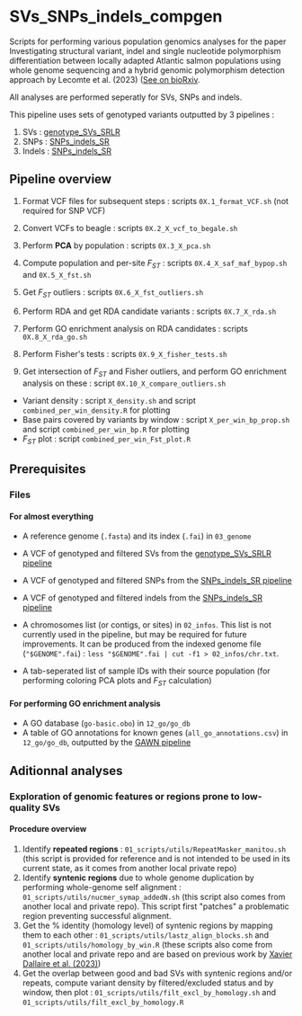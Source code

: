 # SVs_SNPs_indels_compgen

Scripts for performing  various population genomics analyses for the paper Investigating structural variant, indel and single nucleotide polymorphism differentiation between locally adapted Atlantic salmon populations using whole genome sequencing and a hybrid genomic polymorphism detection approach by Lecomte et al. (2023) ([See on bioRxiv](https://www.biorxiv.org/content/10.1101/2023.09.12.557169v1).

All analyses are performed seperatly for SVs, SNPs and indels. 

This pipeline uses sets of genotyped variants outputted by 3 pipelines :

1. SVs : [genotype_SVs_SRLR](https://github.com/LaurieLecomte/genotype_SVs_SRLR)
2. SNPs : [SNPs_indels_SR](https://github.com/LaurieLecomte/SNPs_indels_SR)
3. Indels : [SNPs_indels_SR](https://github.com/LaurieLecomte/SNPs_indels_SR)


## Pipeline overview

1. Format VCF files for subsequent steps : scripts `0X.1_format_VCF.sh` (not required for SNP VCF)
2. Convert VCFs to beagle : scripts `0X.2_X_vcf_to_begale.sh`
3. Perform **PCA** by population : scripts `0X.3_X_pca.sh`

4. Compute population and per-site _F<sub>ST</sub>_ : scripts `0X.4_X_saf_maf_bypop.sh` and `0X.5_X_fst.sh`

5. Get _F<sub>ST</sub>_ outliers : scripts `0X.6_X_fst_outliers.sh`

6. Perform RDA and get RDA candidate variants : scripts `0X.7_X_rda.sh`

7. Perform GO enrichment analysis on RDA candidates : scripts `0X.8_X_rda_go.sh`

8. Perform Fisher's tests : scripts `0X.9_X_fisher_tests.sh` 

10. Get intersection of _F<sub>ST</sub>_ and Fisher outliers, and perform GO enrichment analysis on these : script `0X.10_X_compare_outliers.sh`

 
* Variant density : script `X_density.sh` and script `combined_per_win_density.R` for plotting 
* Base pairs covered by variants by window : script `X_per_win_bp_prop.sh` and script `combined_per_win_bp.R` for plotting
* _F<sub>ST</sub>_ plot : script `combined_per_win_Fst_plot.R`
 

## Prerequisites

### Files

#### For almost everything
* A reference genome (`.fasta`) and its index (`.fai`) in `03_genome`

* A VCF of genotyped and filtered SVs from the [genotype_SVs_SRLR pipeline](https://github.com/LaurieLecomte/genotype_SVs_SRLR)
* A VCF of genotyped and filtered SNPs from the [SNPs_indels_SR pipeline](https://github.com/LaurieLecomte/SNPs_indels_SR)
* A VCF of genotyped and filtered indels from the [SNPs_indels_SR pipeline](https://github.com/LaurieLecomte/SNPs_indels_SR)

* A chromosomes list (or contigs, or sites) in `02_infos`. This list is not currently used in the pipeline, but may be required for future improvements. It can be produced from the indexed genome file (`"$GENOME".fai`) : `less "$GENOME".fai | cut -f1 > 02_infos/chr.txt`. 

* A tab-seperated list of sample IDs with their source population (for performing coloring PCA plots and _F<sub>ST</sub>_ calculation)

#### For performing GO enrichment analysis
* A GO database (`go-basic.obo`) in `12_go/go_db`
* A table of GO annotations for known genes (`all_go_annotations.csv`) in `12_go/go_db`, outputted by the [GAWN pipeline](https://github.com/enormandeau/gawn)


## Aditionnal analyses

### Exploration of genomic features or regions prone to low-quality SVs

#### Procedure overview
1. Identify **repeated regions** : `01_scripts/utils/RepeatMasker_manitou.sh` (this script is provided for reference and is not intended to be used in its current state, as it comes from another local private repo)
2. Identify **syntenic regions** due to whole genome duplication by performing whole-genome self alignment : `01_scripts/utils/nucmer_symap_addedN.sh` (this script also comes from another local and private repo). This script first "patches" a problematic region preventing successful alignment.
3. Get the % identity (homology level) of syntenic regions by mapping them to each other : `01_scripts/utils/lastz_align_blocks.sh` and `01_scripts/utils/homology_by_win.R` (these scripts also come from another local and private repo and are based on previous work by [Xavier Dallaire et al. (2023)](https://www.biorxiv.org/content/10.1101/2023.07.27.550877v1))
4. Get the overlap between good and bad SVs with syntenic regions and/or repeats, compute variant density by filtered/excluded status and by window, then plot : `01_scripts/utils/filt_excl_by_homology.sh` and `01_scripts/utils/filt_excl_by_homology.R`

